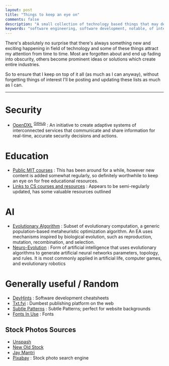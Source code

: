 ```yaml
---
layout: post
title: "Things to keep an eye on"
comments: false
description: "A small collection of technology based things that may develop into something worthwhile"
keywords: "software engineering, software development, notable, of interest, security"
---
```


There's absolutely no surprise that there's always something new and exciting happening in field of technology and some of these things attract my attention from time to time. Most are forgotten about and end up fading into obscurity, others become prominent ideas or solutions which create entire industries.

So to ensure that I keep on top of it all (as much as I can anyway), without forgetting things of interest I'll be posting and updating these lists as much as I can.

---

# Security

- [OpenDXL](https://www.opendxl.com/) <sup>[GitHub](https://github.com/opendxl)</sup> : An initiative to create adaptive systems of interconnected services that communicate and share information for real-time, accurate security decisions and actions.

# Education

- [Public MIT courses](https://www.youtube.com/user/MIT/playlists) : This has been around for a while, however new content is added somewhat regularly, so definitely worthwhile to keep an eye on for free educational resources.
- [Links to CS courses and resources](https://github.com/prakhar1989/awesome-courses) : Appears to be semi-regularly updated, has some valuable resources outlined

# AI

- [Evolutionary Algorithm](https://en.wikipedia.org/wiki/Evolutionary_algorithm) : Subset of evolutionary computation, a generic population-based metaheuristic optimization algorithm. An EA uses mechanisms inspired by biological evolution, such as reproduction, mutation, recombination, and selection.
- [Neuro-Evolution](https://en.wikipedia.org/wiki/Neuroevolution) : Form of artificial intelligence that uses evolutionary algorithms to generate artificial neural networks parameters, topology, and rules. It is most commonly applied in artificial life, computer games, and evolutionary robotics

# Generally useful / Random

- [DevHints](https://devhints.io/) : Software development cheatsheets
- [Txt.fyi](https://txt.fyi/) : Dumbest publishing platform on the web
- [Subtle Patterns](https://www.toptal.com/designers/subtlepatterns/) : Subtle Patterns; perfect for website backgrounds
- [Fonts In Use](https://fontsinuse.com/in/2/formats/3/web) : Fonts

## Stock Photos Sources

- [Unspash](https://unsplash.com/)
- [New Old Stock](https://nos.twnsnd.co/)
- [Jay Mantri](http://jaymantri.com/)
- [Pixabay](https://pixabay.com/) : Stock photo search engine
